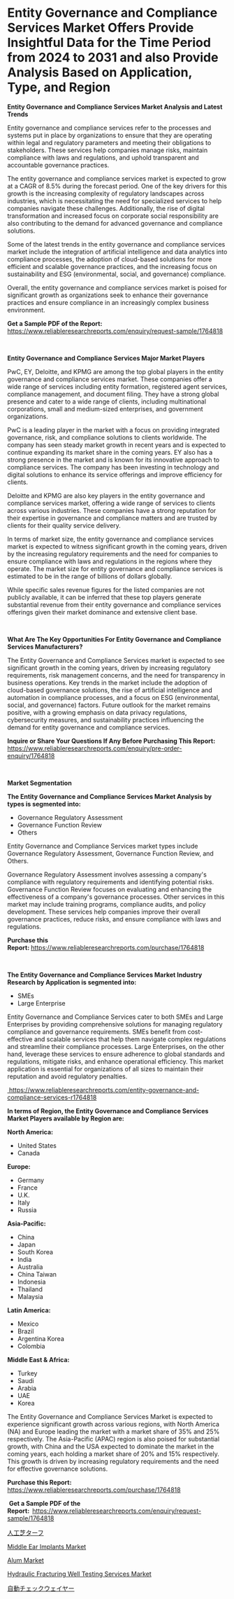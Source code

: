 <p><h1>Entity Governance and Compliance Services Market Offers Provide Insightful Data for the Time Period from 2024 to 2031 and also Provide Analysis Based on Application, Type, and Region</h1></p><p><strong>Entity Governance and Compliance Services Market Analysis and Latest Trends</strong></p>
<p><p>Entity governance and compliance services refer to the processes and systems put in place by organizations to ensure that they are operating within legal and regulatory parameters and meeting their obligations to stakeholders. These services help companies manage risks, maintain compliance with laws and regulations, and uphold transparent and accountable governance practices.</p><p>The entity governance and compliance services market is expected to grow at a CAGR of 8.5% during the forecast period. One of the key drivers for this growth is the increasing complexity of regulatory landscapes across industries, which is necessitating the need for specialized services to help companies navigate these challenges. Additionally, the rise of digital transformation and increased focus on corporate social responsibility are also contributing to the demand for advanced governance and compliance solutions.</p><p>Some of the latest trends in the entity governance and compliance services market include the integration of artificial intelligence and data analytics into compliance processes, the adoption of cloud-based solutions for more efficient and scalable governance practices, and the increasing focus on sustainability and ESG (environmental, social, and governance) compliance.</p><p>Overall, the entity governance and compliance services market is poised for significant growth as organizations seek to enhance their governance practices and ensure compliance in an increasingly complex business environment.</p></p>
<p><strong>Get a Sample PDF of the Report:&nbsp;</strong> <a href="https://www.reliableresearchreports.com/enquiry/request-sample/1764818">https://www.reliableresearchreports.com/enquiry/request-sample/1764818</a></p>
<p>&nbsp;</p>
<p><strong>Entity Governance and Compliance Services Major Market Players</strong></p>
<p><p>PwC, EY, Deloitte, and KPMG are among the top global players in the entity governance and compliance services market. These companies offer a wide range of services including entity formation, registered agent services, compliance management, and document filing. They have a strong global presence and cater to a wide range of clients, including multinational corporations, small and medium-sized enterprises, and government organizations.</p><p>PwC is a leading player in the market with a focus on providing integrated governance, risk, and compliance solutions to clients worldwide. The company has seen steady market growth in recent years and is expected to continue expanding its market share in the coming years. EY also has a strong presence in the market and is known for its innovative approach to compliance services. The company has been investing in technology and digital solutions to enhance its service offerings and improve efficiency for clients.</p><p>Deloitte and KPMG are also key players in the entity governance and compliance services market, offering a wide range of services to clients across various industries. These companies have a strong reputation for their expertise in governance and compliance matters and are trusted by clients for their quality service delivery.</p><p>In terms of market size, the entity governance and compliance services market is expected to witness significant growth in the coming years, driven by the increasing regulatory requirements and the need for companies to ensure compliance with laws and regulations in the regions where they operate. The market size for entity governance and compliance services is estimated to be in the range of billions of dollars globally.</p><p>While specific sales revenue figures for the listed companies are not publicly available, it can be inferred that these top players generate substantial revenue from their entity governance and compliance services offerings given their market dominance and extensive client base.</p></p>
<p>&nbsp;</p>
<p><strong>What Are The Key Opportunities For Entity Governance and Compliance Services Manufacturers?</strong></p>
<p><p>The Entity Governance and Compliance Services market is expected to see significant growth in the coming years, driven by increasing regulatory requirements, risk management concerns, and the need for transparency in business operations. Key trends in the market include the adoption of cloud-based governance solutions, the rise of artificial intelligence and automation in compliance processes, and a focus on ESG (environmental, social, and governance) factors. Future outlook for the market remains positive, with a growing emphasis on data privacy regulations, cybersecurity measures, and sustainability practices influencing the demand for entity governance and compliance services.</p></p>
<p><strong>Inquire or Share Your Questions If Any Before Purchasing This Report:</strong> <a href="https://www.reliableresearchreports.com/enquiry/pre-order-enquiry/1764818">https://www.reliableresearchreports.com/enquiry/pre-order-enquiry/1764818</a></p>
<p>&nbsp;</p>
<p><strong>Market Segmentation</strong></p>
<p><strong>The Entity Governance and Compliance Services Market Analysis by types is segmented into:</strong></p>
<p><ul><li>Governance Regulatory Assessment</li><li>Governance Function Review</li><li>Others</li></ul></p>
<p><p>Entity Governance and Compliance Services market types include Governance Regulatory Assessment, Governance Function Review, and Others. </p><p>Governance Regulatory Assessment involves assessing a company's compliance with regulatory requirements and identifying potential risks. Governance Function Review focuses on evaluating and enhancing the effectiveness of a company's governance processes. Other services in this market may include training programs, compliance audits, and policy development. These services help companies improve their overall governance practices, reduce risks, and ensure compliance with laws and regulations.</p></p>
<p><strong>Purchase this Report:&nbsp;</strong><a href="https://www.reliableresearchreports.com/purchase/1764818">https://www.reliableresearchreports.com/purchase/1764818</a></p>
<p>&nbsp;</p>
<p><strong>The Entity Governance and Compliance Services Market Industry Research by Application is segmented into:</strong></p>
<p><ul><li>SMEs</li><li>Large Enterprise</li></ul></p>
<p><p>Entity Governance and Compliance Services cater to both SMEs and Large Enterprises by providing comprehensive solutions for managing regulatory compliance and governance requirements. SMEs benefit from cost-effective and scalable services that help them navigate complex regulations and streamline their compliance processes. Large Enterprises, on the other hand, leverage these services to ensure adherence to global standards and regulations, mitigate risks, and enhance operational efficiency. This market application is essential for organizations of all sizes to maintain their reputation and avoid regulatory penalties.</p></p>
<p><a href="https://www.reliableresearchreports.com/entity-governance-and-compliance-services-r1764818">&nbsp;https://www.reliableresearchreports.com/entity-governance-and-compliance-services-r1764818</a></p>
<p><strong>In terms of Region, the Entity Governance and Compliance Services Market Players available by Region are:</strong></p>
<p>
    <p> <strong> North America: </strong>
        <ul>
            <li>United States</li>
            <li>Canada</li>
        </ul>
        </p> 
    <p> <strong> Europe: </strong>
        <ul>
            <li>Germany</li>
            <li>France</li>
            <li>U.K.</li>
            <li>Italy</li>
            <li>Russia</li>
        </ul>
        </p> 
    <p> <strong> Asia-Pacific: </strong>
        <ul>
            <li>China</li>
            <li>Japan</li>
            <li>South Korea</li>
            <li>India</li>
            <li>Australia</li>
            <li>China Taiwan</li>
            <li>Indonesia</li>
            <li>Thailand</li>
            <li>Malaysia</li>
        </ul>
        </p> 
    <p> <strong> Latin America: </strong>
        <ul>
            <li>Mexico</li>
            <li>Brazil</li>
            <li>Argentina Korea</li>
            <li>Colombia</li>
        </ul>
        </p> 
    <p> <strong> Middle East & Africa: </strong>
        <ul>
            <li>Turkey</li>
            <li>Saudi</li>
            <li>Arabia</li>
            <li>UAE</li>
            <li>Korea</li>
        </ul>
    </p>
    </p>
<p><p>The Entity Governance and Compliance Services Market is expected to experience significant growth across various regions, with North America (NA) and Europe leading the market with a market share of 35% and 25% respectively. The Asia-Pacific (APAC) region is also poised for substantial growth, with China and the USA expected to dominate the market in the coming years, each holding a market share of 20% and 15% respectively. This growth is driven by increasing regulatory requirements and the need for effective governance solutions.</p></p>
<p><strong>Purchase this Report: </strong><a href="https://www.reliableresearchreports.com/purchase/1764818">https://www.reliableresearchreports.com/purchase/1764818</a></p>
<p>&nbsp;<strong>Get a Sample PDF of the Report:&nbsp;&nbsp;</strong><a href="https://www.reliableresearchreports.com/enquiry/request-sample/1764818">https://www.reliableresearchreports.com/enquiry/request-sample/1764818</a></p>
<p><strong></strong></p>
<p><p><a href="https://github.com/nemesis2824/Market-Research-Report-List-1/blob/main/791446062112.md">人工芝ターフ</a></p><p><a href="https://www.linkedin.com/pulse/middle-ear-implants-market-offers-provide-insightful-data-time-2y0of">Middle Ear Implants Market</a></p><p><a href="https://www.linkedin.com/pulse/alum-market-insights-players-forecast-till-2031-revidease-eyusf">Alum Market</a></p><p><a href="https://github.com/gamblestampleyjenny50m5sl6/Market-Research-Report-List-2/blob/main/hydraulic-fracturing-well-testing-services-market.md">Hydraulic Fracturing Well Testing Services Market</a></p><p><a href="https://github.com/CieloStamm/Market-Research-Report-List-1/blob/main/673954562113.md">自動チェックウェイヤー</a></p></p>